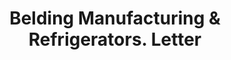 ---
doi: 10.7916/D8SN1N0Z
date_other: '1894'
date_other_textual: '1894'
form: correspondence
genre:
- Letters (correspondence)
name:
- Belding Manufacturing & Refrigerators
object_in_context_url: https://biggert.cul.columbia.edu/items/view/ave_biggert_00957
subject_hierarchical_geographic:
- New York, New York, United States
subject_name:
- Belding Manufacturing & Refrigerators
title: Belding Manufacturing & Refrigerators. Letter
sort_title: Belding Manufacturing & Refrigerators. Letter
call_number: ave_biggert_00957
coordinates:
- 40.71277777777778,-74.00583333333333
pid: ave_biggert_00957
identifiers: ave_biggert_00957
thumbnail: https://derivativo-3.library.columbia.edu/iiif/2/ldpd:344326/full/!256,256/0/native.jpg
permalink: "/biggert/ave_biggert_00957/"
layout: iiif-image-page
---